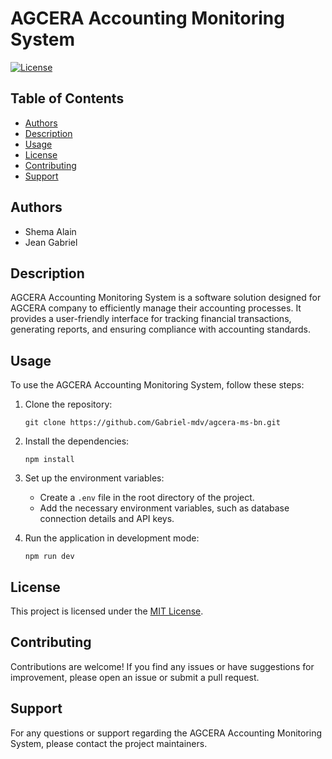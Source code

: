 
# AGCERA Accounting Monitoring System

[![License](https://img.shields.io/badge/license-MIT-blue.svg)](https://opensource.org/licenses/MIT)

## Table of Contents
- [Authors](#authors)
- [Description](#description)
- [Usage](#usage)
- [License](#license)
- [Contributing](#contributing)
- [Support](#support)

## Authors
- Shema Alain
- Jean Gabriel

## Description
AGCERA Accounting Monitoring System is a software solution designed for AGCERA company to efficiently manage their accounting processes. It provides a user-friendly interface for tracking financial transactions, generating reports, and ensuring compliance with accounting standards.

## Usage
To use the AGCERA Accounting Monitoring System, follow these steps:

1. Clone the repository:
    ```shell
    git clone https://github.com/Gabriel-mdv/agcera-ms-bn.git
    ```

2. Install the dependencies:
    ```shell
    npm install
    ```

3. Set up the environment variables:
    - Create a `.env` file in the root directory of the project.
    - Add the necessary environment variables, such as database connection details and API keys.

4. Run the application in development mode:
    ```shell
    npm run dev
    ```

## License
This project is licensed under the [MIT License](https://opensource.org/licenses/MIT).

## Contributing
Contributions are welcome! If you find any issues or have suggestions for improvement, please open an issue or submit a pull request.

## Support
For any questions or support regarding the AGCERA Accounting Monitoring System, please contact the project maintainers.




